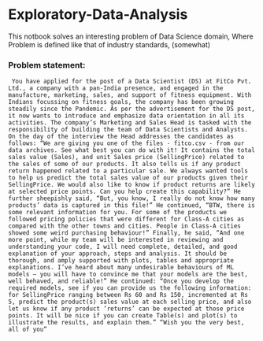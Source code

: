 # Exploratory-Data-Analysis

This notbook  solves an interesting problem of Data Science domain, Where Problem is defined like that of industry standards, (somewhat)

### Problem statement:
`
You have applied for the post of a Data Scientist (DS) at FitCo Pvt. Ltd., a company with a pan-India presence, and
engaged in the manufacture, marketing, sales, and support of fitness equipment. With Indians focussing on fitness
goals, the company has been growing steadily since the Pandemic. As per the advertisement for the DS post, it now
wants to introduce and emphasize data orientation in all its activities. The company’s Marketing and Sales Head is
tasked with the responsibility of building the team of Data Scientists and Analysts.
On the day of the interview the Head addresses the candidates as follows: “We are giving you one of the files -
fitco.csv - from our data archives. See what best you can do with it! It contains the total sales value (Sales), and unit
Sales price (SellingPrice) related to the sales of some of our products. It also tells us if any product return happened
related to a particular sale. We always wanted tools to help us predict the total sales value of our products given their
SellingPrice. We would also like to know if product returns are likely at selected price points. Can you help create this
capability?”
He further sheepishly said, “But, you know, I really do not know how many products’ data is captured in this file!” He
continued, “BTW, there is some relevant information for you. For some of the products we followed pricing policies
that were different for Class-A cities as compared with the other towns and cities. People in Class-A cities showed
some weird purchasing behaviour!” Finally, he said, “And one more point, while my team will be interested in
reviewing and understanding your code, I will need complete, detailed, and good explanation of your approach, steps
and analysis. It should be thorough, and amply supported with plots, tables and appropriate explanations. I’ve heard
about many undesirable behaviours of ML models – you will have to convince me that your models are the best, well
behaved, and reliable!”
He continued: “Once you develop the required models, see if you can provide us the following information: for
SellingPrice ranging between Rs 60 and Rs 150, incremented at Rs 5, predict the product(s) sales value at each selling
price, and also let us know if any product ‘returns’ can be expected at those price points. It will be nice if you can
create Table(s) and plot(s) to illustrate the results, and explain them.”
“Wish you the very best, all of you”`
